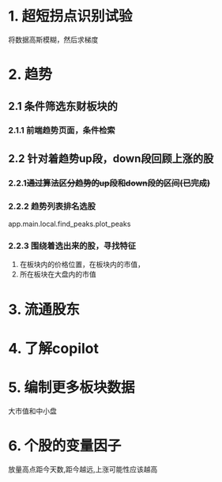 # 1. 超短拐点识别试验
将数据高斯模糊，然后求梯度

# 2. 趋势

## 2.1 条件筛选东财板块的

### 2.1.1 前端趋势页面，条件检索

## 2.2 针对着趋势up段，down段回顾上涨的股

### 2.2.1~~通过算法区分趋势的up段和down段的区间(已完成)~~

### 2.2.2 趋势列表排名选股
app.main.local.find_peaks.plot_peaks
### 2.2.3 围绕着选出来的股，寻找特征
1. 在板块内的价格位置，在板块内的市值，
2. 所在板块在大盘内的市值

# 3. 流通股东

# 4. 了解copilot

# 5. 编制更多板块数据

大市值和中小盘

# 6. 个股的变量因子

放量高点距今天数,距今越远,上涨可能性应该越高
